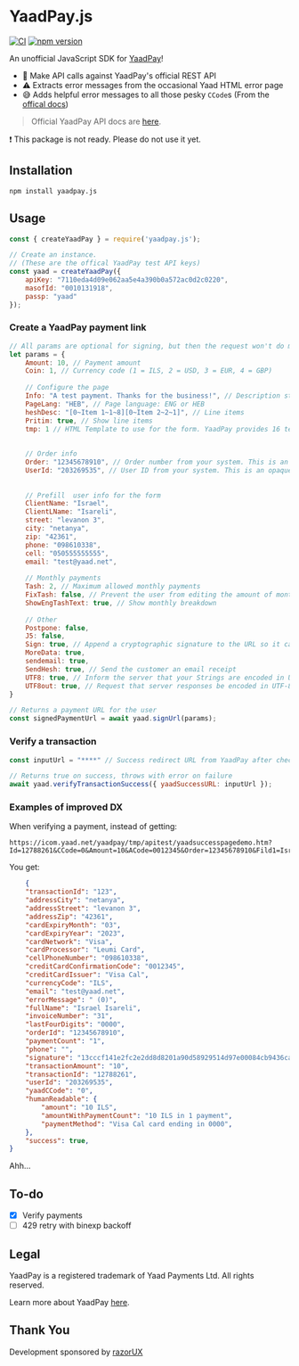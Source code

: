 # YaadPay.js
[![CI](https://github.com/AnalyzePlatypus/yaadpay.js/actions/workflows/test.yml/badge.svg)](https://github.com/AnalyzePlatypus/yaadpay.js/actions/workflows/test.yml)
[![npm version](https://badge.fury.io/js/yaadpay.js.svg)](https://badge.fury.io/js/yaadpay.js)

An unofficial JavaScript SDK for [YaadPay](https://yaadpay.yaad.net/yaadpay/)!

- 🚀 Make API calls against YaadPay's official REST API
- ⚠️ Extracts error messages from the occasional Yaad HTML error page
- 😅 Adds helpful error messages to all those pesky `CCode`s (From the [offical docs]('https://yaadpay.docs.apiary.io/#introduction/error-codes/yaadpay-error-codes-hebrew'))

> Official YaadPay API docs are [here](https://yaadpay.docs.apiary.io/#introduction).

❗ This package is not ready. Please do not use it yet.

## Installation

```
npm install yaadpay.js
```

## Usage

```js
const { createYaadPay } = require('yaadpay.js');

// Create an instance.
// (These are the offical YaadPay test API keys)
const yaad = createYaadPay({
	apiKey: "7110eda4d09e062aa5e4a390b0a572ac0d2c0220",
	masofId: "0010131918",
	passp: "yaad"
});	
```

### Create a YaadPay payment link

```js
// All params are optional for signing, but then the request won't do much without them :)
let params = {
	Amount: 10, // Payment amount
	Coin: 1, // Currency code (1 = ILS, 2 = USD, 3 = EUR, 4 = GBP)
	
	// Configure the page
	Info: "A test payment. Thanks for the business!", // Description string shown to the user
	PageLang: "HEB", // Page language: ENG or HEB
	heshDesc: "[0~Item 1~1~8][0~Item 2~2~1]", // Line items
	Pritim: true, // Show line items
	tmp: 1 // HTML Template to use for the form. YaadPay provides 16 templates out of the box. You can add a custom one at additioanl cost by contacting Yaad support. See https://yaadpay.docs.apiary.io/introduction/selecting-template/our-templates
	
	
	// Order info
	Order: "12345678910", // Order number from your system. This is an opaque string that's stored for your convenience
	UserId: "203269535", // User ID from your system. This is an opaque string that's stored for your convenience
	
	
	// Prefill  user info for the form
	ClientName: "Israel",
	ClientLName: "Isareli",
	street: "levanon 3",
	city: "netanya",
	zip: "42361",
	phone: "098610338",
	cell: "050555555555",
	email: "test@yaad.net",
	
	// Monthly payments
	Tash: 2, // Maximum allowed monthly payments
	FixTash: false, // Prevent the user from editing the amount of monthly payments
	ShowEngTashText: true, // Show monthly breakdown 
	
	// Other
	Postpone: false,
	J5: false, 
	Sign: true, // Append a cryptographic signature to the URL so it can be verified by Yaad's servers. Required by default, can be disabled on their dashboard
	MoreData: true,
	sendemail: true,
	SendHesh: true, // Send the customer an email receipt
	UTF8: true, // Inform the server that your Strings are encoded in UTF-8
	UTF8out: true, // Request that server responses be encoded in UTF-8
}

// Returns a payment URL for the user
const signedPaymentUrl = await yaad.signUrl(params);
```

### Verify a transaction

```js
const inputUrl = "****" // Success redirect URL from YaadPay after checkout success;

// Returns true on success, throws with error on failure
await yaad.verifyTransactionSuccess({ yaadSuccessURL: inputUrl });
```

### Examples of improved DX

When verifying a payment, instead of getting:

```
https://icom.yaad.net/yaadpay/tmp/apitest/yaadsuccesspagedemo.htm?Id=12788261&CCode=0&Amount=10&ACode=0012345&Order=12345678910&Fild1=Israel%20Isareli&Fild2=test%40yaad.net&Fild3=&Sign=13cccf141e2fc2e2dd8d8201a90d58929514d97e00084cb9436cab087f1ba8c6&Bank=6&Payments=1&UserId=203269535&Brand=2&Issuer=2&L4digit=0000&street=levanon%203&city=netanya&zip=42361&cell=098610338&Coin=1&Tmonth=03&Tyear=2023&errMsg=%20(0)&Hesh=31
```

You get:
```json
	{
 	"transactionId": "123",
 	"addressCity": "netanya",
 	"addressStreet": "levanon 3",
 	"addressZip": "42361",
 	"cardExpiryMonth": "03",
 	"cardExpiryYear": "2023",
 	"cardNetwork": "Visa",
 	"cardProcessor": "Leumi Card",
 	"cellPhoneNumber": "098610338",
 	"creditCardConfirmationCode": "0012345",
 	"creditCardIssuer": "Visa Cal",
 	"currencyCode": "ILS",
 	"email": "test@yaad.net",
 	"errorMessage": " (0)",
 	"fullName": "Israel Isareli",
 	"invoiceNumber": "31",
 	"lastFourDigits": "0000",
 	"orderId": "12345678910",
 	"paymentCount": "1",
 	"phone": "",
 	"signature": "13cccf141e2fc2e2dd8d8201a90d58929514d97e00084cb9436cab087f1ba8c6",
 	"transactionAmount": "10",
 	"transactionId": "12788261",
 	"userId": "203269535",
 	"yaadCCode": "0",
 	"humanReadable": {
	 	"amount": "10 ILS",
	 	"amountWithPaymentCount": "10 ILS in 1 payment",
	 	"paymentMethod": "Visa Cal card ending in 0000",
 	},
 	"success": true,
}
```

Ahh...

## To-do

- [x] Verify payments
- [ ] 429 retry with binexp backoff 

## Legal

YaadPay is a registered trademark of Yaad Payments Ltd. All rights reserved.

Learn more about YaadPay [here](https://yaadpay.yaad.net/yaadpay/).

## Thank You

Development sponsored by [razorUX](razorux.com)